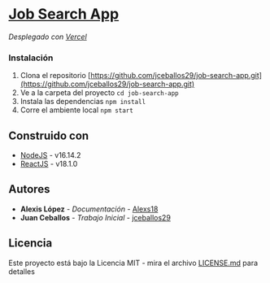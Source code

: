 # [Job Search App](https://job-search-app-two.vercel.app/)

_Desplegado con [Vercel](https://vercel.com/)_
### Instalación

1. Clona el repositorio [https://github.com/jceballos29/job-search-app.git](https://github.com/jceballos29/job-search-app.git)
2. Ve a la carpeta del proyecto ``cd job-search-app``
3. Instala las dependencias ``npm install``
4. Corre el ambiente local ``npm start``
## Construido con

- [NodeJS](https://nodejs.org/es/) - v16.14.2
- [ReactJS](https://maven.apache.org/) - v18.1.0
## Autores

* **Alexis López** - *Documentación* - [Alexs18](https://github.com/Alexs18)
* **Juan Ceballos** - *Trabajo Inicial* - [jceballos29](https://github.com/jceballos29)

## Licencia

Este proyecto está bajo la Licencia MIT - mira el archivo [LICENSE.md](LICENSE.md) para detalles
